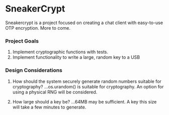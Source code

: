 # SneakerCrypt
Sneakercrypt is a project focused on creating a chat client with easy-to-use OTP encryption. More to come.

### Project Goals
1. Implement cryptographic functions with tests.
2. Implement functionality to write a large, random key to a USB

### Design Considerations
1. How should the system securely generate random numbers suitable for cryptography?
...os.urandom() is suitable for cryptography. An option for using a physical RNG will be considered.

2. How large should a key be?
...64MB may be sufficient. A key this size will take a few minutes to generate.
